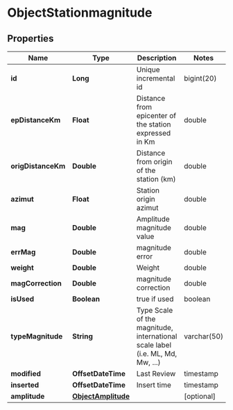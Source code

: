

# ObjectStationmagnitude


## Properties

| Name | Type | Description | Notes |
|------------ | ------------- | ------------- | -------------|
|**id** | **Long** | Unique incremental id | bigint(20) |  [optional] [readonly] |
|**epDistanceKm** | **Float** | Distance from epicenter of the station expressed in Km | double |  [optional] |
|**origDistanceKm** | **Double** | Distance from origin of the station (km) | double |  [optional] |
|**azimut** | **Float** | Station origin azimut | double |  [optional] |
|**mag** | **Double** | Amplitude magnitude value | double |  |
|**errMag** | **Double** | magnitude error | double |  [optional] |
|**weight** | **Double** | Weight | double |  [optional] |
|**magCorrection** | **Double** | magnitude correction | double |  [optional] |
|**isUsed** | **Boolean** | true if used | boolean |  [optional] |
|**typeMagnitude** | **String** | Type Scale of the magnitude, international scale label (i.e. ML, Md, Mw, ...) | varchar(50) |  [optional] |
|**modified** | **OffsetDateTime** | Last Review | timestamp |  [optional] [readonly] |
|**inserted** | **OffsetDateTime** | Insert time | timestamp |  [optional] [readonly] |
|**amplitude** | [**ObjectAmplitude**](ObjectAmplitude.md) |  |  [optional] |



